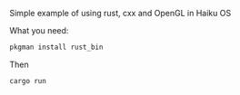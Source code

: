 Simple example of using rust, cxx and OpenGL in Haiku OS

What you need:
```sh
pkgman install rust_bin
```
Then
```
cargo run
```
